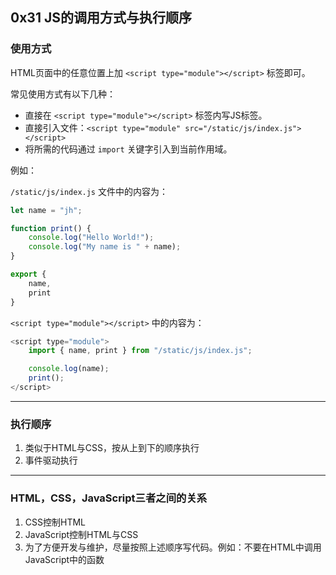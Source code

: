 ## 0x31 JS的调用方式与执行顺序

### 使用方式

HTML页面中的任意位置上加 `<script type="module"></script>` 标签即可。

常见使用方式有以下几种：

- 直接在 `<script type="module"></script>` 标签内写JS标签。
- 直接引入文件：`<script type="module" src="/static/js/index.js"></script>`
- 将所需的代码通过 `import` 关键字引入到当前作用域。

例如：

`/static/js/index.js` 文件中的内容为：

``` javascript
let name = "jh";

function print() {
    console.log("Hello World!");
    console.log("My name is " + name);
}

export {
    name,
    print
}
```

`<script type="module"></script>` 中的内容为：

```javascript
<script type="module">
    import { name, print } from "/static/js/index.js";

    console.log(name);
    print();
</script>
```


-----------


### 执行顺序

1. 类似于HTML与CSS，按从上到下的顺序执行
2. 事件驱动执行


----------

### HTML，CSS，JavaScript三者之间的关系

1. CSS控制HTML
2. JavaScript控制HTML与CSS
3. 为了方便开发与维护，尽量按照上述顺序写代码。例如：不要在HTML中调用JavaScript中的函数